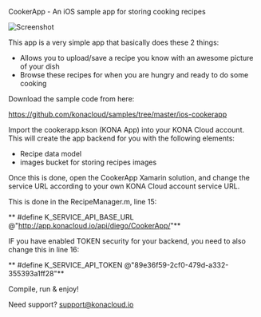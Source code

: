 CookerApp - An iOS sample app for storing cooking recipes

![Screenshot](http://i.imgur.com/wn7icXy.png)

This app is a very simple app that basically does these 2 things:

- Allows you to upload/save a recipe you know with an awesome picture of your dish
- Browse these recipes for when you are hungry and ready to do some cooking

Download the sample code from here:

https://github.com/konacloud/samples/tree/master/ios-cookerapp

Import the cookerapp.kson (KONA App) into your KONA Cloud account. This will create the app backend for you with the following elements:

- Recipe data model
- images bucket for storing recipes images

Once this is done, open the CookerApp Xamarin solution, and change the service URL according to your own KONA Cloud account service URL.

This is done in the RecipeManager.m, line 15:

** #define K_SERVICE_API_BASE_URL @"http://app.konacloud.io/api/diego/CookerApp/"**

IF you have enabled TOKEN security for your backend, you need to also change this in line 16:

** #define K_SERVICE_API_TOKEN @"89e36f59-2cf0-479d-a332-355393a1ff28"**

Compile, run & enjoy!

Need support? support@konacloud.io
